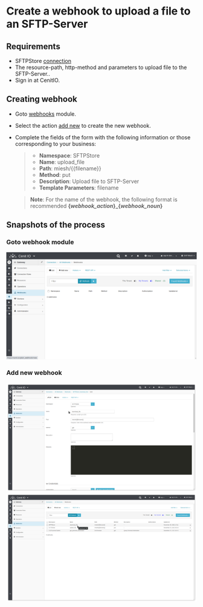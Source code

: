 # Create a webhook to upload a file to an SFTP-Server

## Requirements

* SFTPStore [connection](../connections/sftp-store.md)
* The resource-path, http-method and parameters to upload file to the SFTP-Server..
* Sign in at CenitIO.[<i class="fa fa-external-link" aria-hidden="true"></i>](https://cenit.io/users/sign_in)

## Creating webhook

* Goto [webhooks](https://cenit.io/plain_webhook) module.
* Select the action [add new](https://cenit.io/plain_webhook/new) to create the new webhook.
* Complete the fields of the form with the following information or those corresponding to your business:

    >- **Namespace**: SFTPStore
    >- **Name**: upload_file
    >- **Path**: miesh/{{filename}}
    >- **Method**: put
    >- **Description**: Upload file to SFTP-Server
    >- **Template Parameters**: filename

    > **Note**: For the name of the webhook, the following format is recommended **{*webhook_action*}\_{*webhook_noun*}**

## Snapshots of the process

### Goto webhook module

   ![](../assets/snapshots/sftp-store-wh/snapshots-001.png)
    
### Add new webhook

   ![](../assets/snapshots/sftp-store-wh/snapshots-302.png)
   ![](../assets/snapshots/sftp-store-wh/snapshots-303.png)
